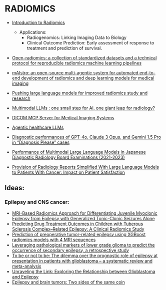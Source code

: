 # RADIOMICS

- [Introduction to Radiomics](https://pmc.ncbi.nlm.nih.gov/articles/PMC9374044/)
  - Applications:
    - Radiogenomics: Linking Imaging Data to Biology
    - Clinical Outcome Prediction: Early assessment of response to treatment and prediction of survival.
- [Open-radiomics: a collection of standardized datasets and a technical protocol for reproducible radiomics machine learning pipelines](https://bmcmedimaging.biomedcentral.com/articles/10.1186/s12880-025-01855-2)
- [mAIstro: an open-source multi-agentic system for automated end-to-end development of radiomics and deep learning models for medical imaging
](https://arxiv.org/abs/2505.03785)
- [Pushing large language models for improved radiomics study and research](https://link.springer.com/article/10.1007/s00330-025-11869-7)
- [Multimodal LLMs : one small step for AI, one giant leap for radiology?](https://medium.com/@paul.herent_85789/multimodal-llms-one-small-step-for-ai-one-giant-leap-for-radiology-6b2a2f937a70)

- [DICOM MCP Server for Medical Imaging Systems](https://github.com/ChristianHinge/dicom-mcp)
- [Agentic healthcare LLMs](https://www.christianhinge.com/projects/dicom-mcp/#how-it-works)
- [Diagnostic performances of GPT-4o, Claude 3 Opus, and Gemini 1.5 Pro in “Diagnosis Please” cases](https://pmc.ncbi.nlm.nih.gov/articles/PMC11522128/)
- [Performance of Multimodal Large Language Models in Japanese Diagnostic Radiology Board Examinations (2021-2023)](https://www.sciencedirect.com/science/article/abs/pii/S1076633224008195)
- [Provision of Radiology Reports Simplified With Large Language Models to Patients With Cancer: Impact on Patient Satisfaction](https://ascopubs.org/doi/full/10.1200/CCI-24-00166)

## Ideas:
### Epilepsy and CNS cancer:
  - [MRI-Based Radiomics Approach for Differentiating Juvenile Myoclonic Epilepsy from Epilepsy with Generalized Tonic-Clonic Seizures Alone](https://aesnet.org/abstractslisting/mri-based-radiomics-approach-for-differentiating-juvenile-myoclonic-epilepsy-from-epilepsy-with-generalized-tonic-clonic-seizures-alone)
  - [Predicting Drug Treatment Outcomes in Children with Tuberous Sclerosis Complex–Related Epilepsy: A Clinical Radiomics Study](https://www.ajnr.org/content/44/7/853)
  - [Prediction of preoperative tumor-related epilepsy using XGBoost radiomics models with 4 MRI sequences](https://pubmed.ncbi.nlm.nih.gov/40054011/)
  - [Leveraging pathological markers of lower grade glioma to predict the occurrence of secondary epilepsy, a retrospective study](https://www.nature.com/articles/s41598-025-04279-8)
  - [To be or not to be: The dilemma over the prognostic role of epilepsy at presentation in patients with glioblastoma – a systematic review and meta-analysis](https://bmccancer.biomedcentral.com/articles/10.1186/s12885-024-13249-8)
  - [Unraveling the Link: Exploring the Relationship between Glioblastoma and Epilepsy
](https://www.gbmresearch.org/blog/the-relationship-between-glioblastoma-and-epilepsy)
  - [Epilepsy and brain tumors: Two sides of the same coin](https://www.jns-journal.com/article/S0022-510X(23)00044-8/fulltext)
